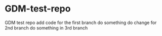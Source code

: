 # GDM-test-repo
GDM test repo
add code for the first branch
do something
do change for 2nd branch
do something in 3rd branch

